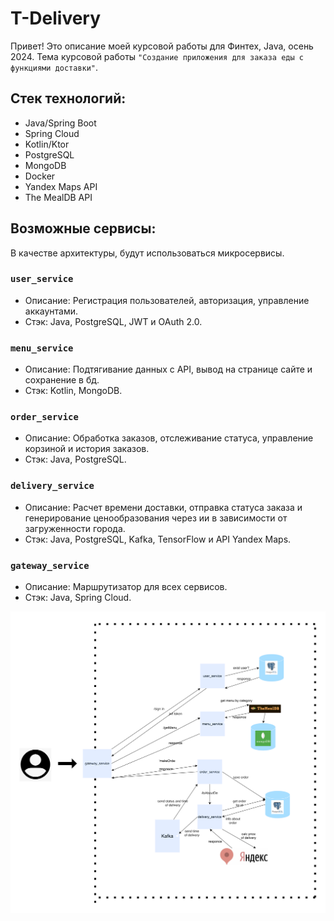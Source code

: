 # T-Delivery
Привет! Это описание моей курсовой работы для Финтех, Java, осень 2024. Тема курсовой работы `"Создание приложения для заказа еды с функциями доставки"`.

## Стек технологий:
- Java/Spring Boot
- Spring Cloud
- Kotlin/Ktor
- PostgreSQL
- MongoDB
- Docker
- Yandex Maps API
- The MealDB API

## Возможные сервисы:
В качестве архитектуры, будут использоваться микросервисы.
### `user_service`
  - Описание: Регистрация пользователей, авторизация, управление аккаунтами.
  - Стэк: Java, PostgreSQL, JWT и OAuth 2.0.

### `menu_service`
  - Описание: Подтягивание данных с API, вывод на странице сайте и сохранение в бд.
  - Стэк: Kotlin, MongoDB.
    
### `order_service`
  - Описание: Обработка заказов, отслеживание статуса, управление корзиной и история заказов.
  - Стэк: Java, PostgreSQL.
    
### `delivery_service`
  - Описание: Расчет времени доставки, отправка статуса заказа и генерирование ценообразования через ии в зависимости от загруженности города.
  - Стэк: Java, PostgreSQL, Kafka, TensorFlow и API Yandex Maps.

### `gateway_service`
  - Описание: Маршрутизатор для всех сервисов.
  - Стэк: Java, Spring Cloud.


![](t-dostavka.svg)
